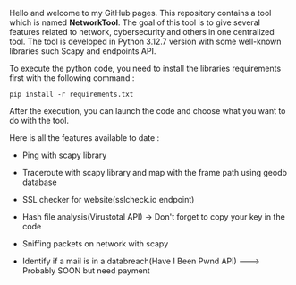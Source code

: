 Hello and welcome to my GitHub pages. This repository contains a tool which is named **NetworkTool**. The goal of this tool is to give several features related to network, cybersecurity and others in one centralized tool. The tool is developed in Python 3.12.7 version with some well-known libraries such Scapy and endpoints API. 

To execute the python code, you need to install the libraries requirements first with the following command : 

```pip install -r requirements.txt```

After the execution, you can launch the code and choose what you want to do with the tool. 

Here is all the features available to date : 

- Ping with scapy library

- Traceroute with scapy library and map with the frame path using geodb database

- SSL checker for website(sslcheck.io endpoint)

- Hash file analysis(Virustotal API) -> Don't forget to copy your key in the code
  
- Sniffing packets on network with scapy

- Identify if a mail is in a databreach(Have I Been Pwnd API) ---> Probably SOON but need payment